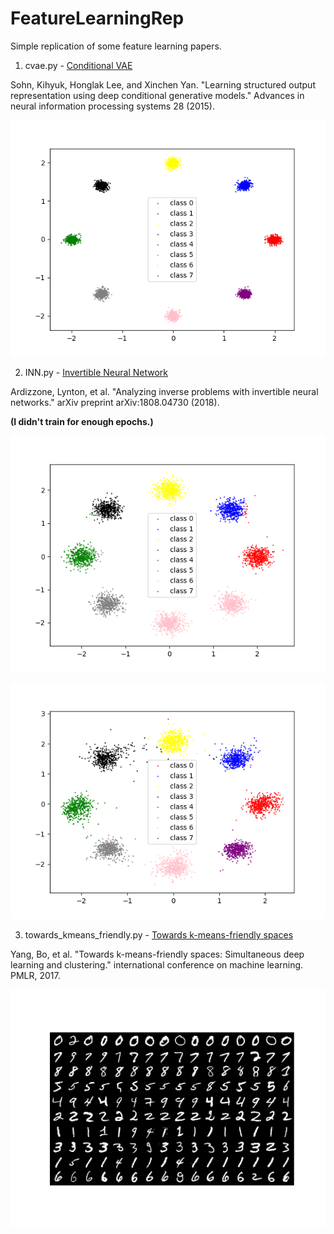 # FeatureLearningRep

Simple replication of some feature learning papers.

1. cvae.py - [Conditional VAE](https://proceedings.neurips.cc/paper/2015/file/8d55a249e6baa5c06772297520da2051-Paper.pdf)

Sohn, Kihyuk, Honglak Lee, and Xinchen Yan. "Learning structured output representation using deep conditional generative models." Advances in neural information processing systems 28 (2015).

![cvae](./eval/cvae.png)


2. INN.py - [Invertible Neural Network](https://arxiv.org/pdf/1808.04730.pdf)

Ardizzone, Lynton, et al. "Analyzing inverse problems with invertible neural networks." arXiv preprint arXiv:1808.04730 (2018).

****(I didn't train for enough epochs.)****

![Forward prediction](./eval/ForwardINN.png)

![Backward prediction](./eval/BackwardINN.png)


3. towards_kmeans_friendly.py - [Towards k-means-friendly spaces](http://proceedings.mlr.press/v70/yang17b/yang17b.pdf)

Yang, Bo, et al. "Towards k-means-friendly spaces: Simultaneous deep learning and clustering." international conference on machine learning. PMLR, 2017.

![Clustering result](./eval/toward_kmeans.png)
